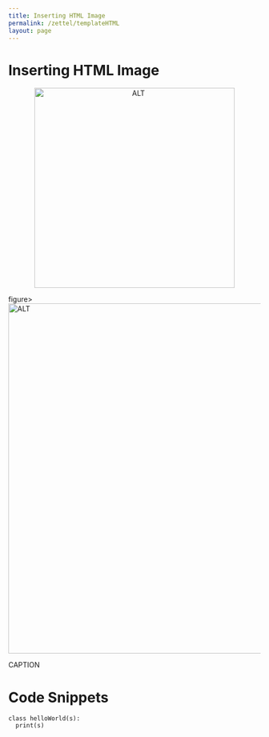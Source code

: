 ```yaml
---
title: Inserting HTML Image
permalink: /zettel/templateHTML
layout: page
---
```


# Inserting HTML Image
<center><img src="URL"
     alt="ALT"
     class="center"
     style="width: 400px;" /></center>

figure>
  <img src="/zettel/Images/ReinforcementLearning/iterativePolicyEvaluation.png"
     alt="ALT"
     class="centerImage"
     style="width: 700px;" />
  <figcaption> CAPTION </figcaption>     
</figure>

# Code Snippets
```pseudo
class helloWorld(s):
  print(s)
```